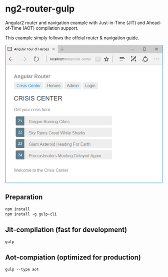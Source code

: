 # ng2-router-gulp
Angular2 router and navigation example with Just-in-Time (JIT) and Ahead-of-Time (AOT) compilation support.

This example simply follows the offcial router & navigation [guide](https://angular.io/docs/ts/latest/guide/router.html).

![](ng2-router.png?raw=true)

## Preparation
```
npm install
npm install -g gulp-cli
```

## Jit-compilation (fast for development) 

```
gulp
```

## Aot-compiation (optimized for production)
```
gulp --type aot
```
